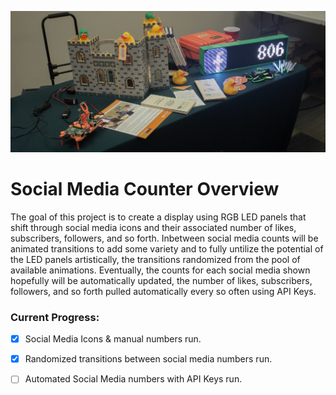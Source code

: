 ![Liker](https://github.com/Indifferent-Shiba/Social_Media_Counter/blob/master/Images/liker.jpg)
# Social Media Counter Overview
The goal of this project is to create a display using RGB LED panels that shift through social media icons and their associated number of likes, subscribers, followers, and so forth. Inbetween social media counts will be animated transitions to add some variety and to fully untilize the potential of the LED panels artistically, the transitions randomized from the pool of available animations. Eventually, the counts for each social media shown hopefully will be automatically updated, the number of likes, subscribers, followers, and so forth pulled automatically every so often using API Keys.
### Current Progress:
- [x] Social Media Icons & manual numbers run.
- [x] Randomized transitions between social media numbers run.
- [ ] Automated Social Media numbers with API Keys run.

